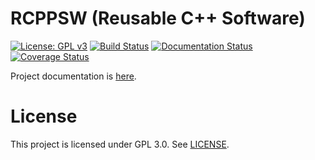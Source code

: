 # RCPPSW (Reusable C++ Software)

[![License: GPL v3](https://img.shields.io/badge/License-GPLv3-blue.svg)](https://www.gnu.org/licenses/gpl-3.0)
[![Build Status](https://travis-ci.org/swarm-robotics/rcppsw.svg?branch=devel)](https://travis-ci.org/swarm-robotics/rcppsw)
[![Documentation Status](https://readthedocs.org/projects/swarm-robotics-rcppsw/badge/?version=latest)](https://swarm-robotics-rcppsw.readthedocs.io/en/latest/?badge=latest)
[![Coverage Status](https://coveralls.io/repos/github/swarm-robotics/rcppsw/badge.svg?branch=devel)](https://coveralls.io/github/swarm-robotics/rcppsw?branch=devel)

Project documentation is [here](https://swarm-robotics-rcppsw.readthedocs.io).

# License
This project is licensed under GPL 3.0. See [LICENSE](LICENSE.md).
